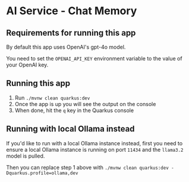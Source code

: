 # AI Service - Chat Memory

## Requirements for running this app
By default this app uses OpenAI's gpt-4o model.

You need to set the `OPENAI_API_KEY` environment variable to the value of your OpenAI key.

## Running this app
1. Run `./mvnw clean quarkus:dev`
2. Once the app is up you will see the output on the console
3. When done, hit the `q` key in the Quarkus console

## Running with local Ollama instead
If you'd like to run with a local Ollama instance instead, first you need to ensure a local Ollama instance is running on port `11434` and the `llama3.2` model is pulled.

Then you can replace step 1 above with `./mvnw clean quarkus:dev -Dquarkus.profile=ollama,dev`